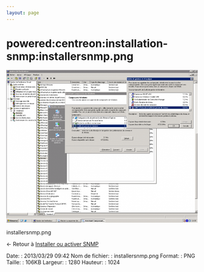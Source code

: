 ```yaml
---
layout: page
---
```


powered:centreon:installation-snmp:installersnmp.png
====================================================

[![installersnmp.png](../../../../assets/media/powered/centreon/installation-snmp/installersnmp.png@cache=&w=900&h=720 "installersnmp.png")](../../../../assets/media/powered/centreon/installation-snmp/installersnmp.png@cache= "Afficher le fichier original")

installersnmp.png

← Retour à [Installer ou activer
SNMP](../../../../supervision/snmp-install.html "supervision:snmp-install")

Date:
:   2013/03/29 09:42
Nom de fichier:
:   installersnmp.png
Format:
:   PNG
Taille:
:   106KB
Largeur:
:   1280
Hauteur:
:   1024

